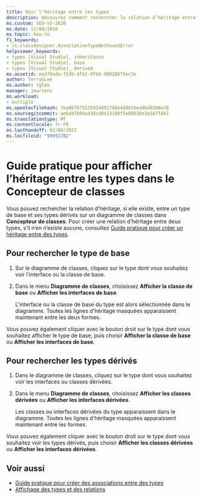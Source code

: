 ```yaml
---
title: Voir l’héritage entre les types
description: Découvrez comment rechercher la relation d’héritage entre un type de base et ses types dérivés sur un diagramme de classes dans Concepteur de classes.
ms.custom: SEO-VS-2020
ms.date: 11/04/2016
ms.topic: how-to
f1_keywords:
- vs.classdesigner.AssociationTypeNotFoundError
helpviewer_keywords:
- types [Visual Studio], inheritance
- types [Visual Studio], base
- types [Visual Studio], derived
ms.assetid: ea3f0ada-f53b-4fb1-9fb5-908286f5ec3e
author: TerryGLee
ms.author: tglee
manager: jmartens
ms.workload:
- multiple
ms.openlocfilehash: 7ea00767912b934891780e440016ea8bd0268e78
ms.sourcegitcommit: ae6d47b09a439cd0e13180f5e89510e3e347fd47
ms.translationtype: MT
ms.contentlocale: fr-FR
ms.lasthandoff: 02/08/2021
ms.locfileid: "99951782"
---
```

# <a name="how-to-view-inheritance-between-types-in-class-designer"></a>Guide pratique pour afficher l’héritage entre les types dans le Concepteur de classes

Vous pouvez rechercher la relation d’héritage, si elle existe, entre un type de base et ses types dérivés sur un diagramme de classes dans **Concepteur de classes**. Pour créer une relation d’héritage entre deux types, s’il n’en n’existe aucune, consultez [Guide pratique pour créer un héritage entre des types](how-to-create-inheritance-between-types.md).

## <a name="to-find-the-base-type"></a>Pour rechercher le type de base

1. Sur le diagramme de classes, cliquez sur le type dont vous souhaitez voir l'interface ou la classe de base.

2. Dans le menu **Diagramme de classes**, choisissez **Afficher la classe de base** ou **Afficher les interfaces de base**.

     L'interface ou la classe de base du type est alors sélectionnée dans le diagramme. Toutes les lignes d'héritage masquées apparaissent maintenant entre les deux formes.

Vous pouvez également cliquer avec le bouton droit sur le type dont vous souhaitez afficher le type de base, puis choisir **Afficher la classe de base** ou **Afficher les interfaces de base**.

## <a name="to-find-the-derived-types"></a>Pour rechercher les types dérivés

1. Dans le diagramme de classes, cliquez sur le type dont vous souhaitez voir les interfaces ou classes dérivées.

2. Dans le menu **Diagramme de classes**, choisissez **Afficher les classes dérivées** ou **Afficher les interfaces dérivées**.

     Les classes ou interfaces dérivées du type apparaissent dans le diagramme. Toutes les lignes d'héritage masquées apparaissent maintenant entre les formes.

Vous pouvez également cliquer avec le bouton droit sur le type dont vous souhaitez voir les types dérivés, puis choisir **Afficher les classes dérivées** ou **Afficher les interfaces dérivées**.

## <a name="see-also"></a>Voir aussi

- [Guide pratique pour créer des associations entre des types](how-to-create-associations-between-types.md)
- [Affichage des types et des relations](designing-and-viewing-classes-and-types.md)
